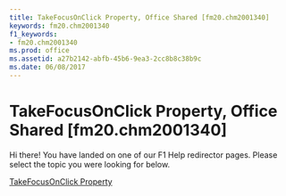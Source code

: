 ```yaml
---
title: TakeFocusOnClick Property, Office Shared [fm20.chm2001340]
keywords: fm20.chm2001340
f1_keywords:
- fm20.chm2001340
ms.prod: office
ms.assetid: a27b2142-abfb-45b6-9ea3-2cc8b8c38b9c
ms.date: 06/08/2017
---
```



# TakeFocusOnClick Property, Office Shared [fm20.chm2001340]

Hi there! You have landed on one of our F1 Help redirector pages. Please select the topic you were looking for below.

[TakeFocusOnClick Property](http://msdn.microsoft.com/library/79768a90-398b-3224-0850-eb5a236eed7b%28Office.15%29.aspx)

